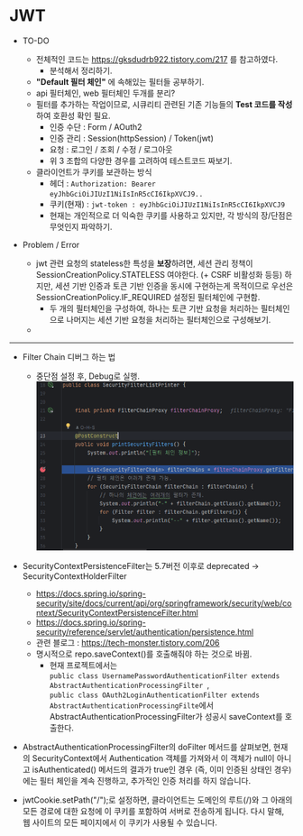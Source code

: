 # JWT 

- TO-DO
    - 전체적인 코드는 https://gksdudrb922.tistory.com/217 를 참고하였다.
      - 분석해서 정리하기.
    - **"Default 필터 체인"** 에 속해있는 필터들 공부하기.
    - api 필터체인, web 필터체인 두개를 분리?
    - 필터를 추가하는 작업이므로, 시큐리티 관련된 기존 기능들의 **Test 코드를 작성**하여 호환성 확인 필요.
      - 인증 수단 : Form / AOuth2
      - 인증 관리 : Session(httpSession) / Token(jwt)
      - 요청 : 로그인 / 조회 / 수정 / 로그아웃
      - 위 3 조합의 다양한 경우를 고려하여 테스트코드 짜보기.
    - 클라이언트가 쿠키를 보관하는 방식
      - 헤더 : `Authorization: Bearer eyJhbGciOiJIUzI1NiIsInR5cCI6IkpXVCJ9..`
      - 쿠키(현재) : `jwt-token : eyJhbGciOiJIUzI1NiIsInR5cCI6IkpXVCJ9`
      - 현재는 개인적으로 더 익숙한 쿠키를 사용하고 있지만, 각 방식의 장/단점은 무엇인지 파악하기.
      

- Problem / Error
    - jwt 관련 요청의 stateless한 특성을 **보장**하려면, 세션 관리 정책이 SessionCreationPolicy.STATELESS 여야한다. (+ CSRF 비활성화 등등) 하지만, 세션 기반 인증과 토큰 기반 인증을 동시에 구현하는게 목적이므로 우선은 SessionCreationPolicy.IF_REQUIRED 설정된 필터체인에 구현함.
      - 두 개의 필터체인을 구성하여, 하나는 토큰 기반 요청을 처리하는 필터체인으로 나머지는 세션 기반 요청을 처리하는 필터체인으로 구성해보기.
    - 
----
* Filter Chain 디버그 하는 법
  * 중단점 설정 후, Debug로 실행.
  ![springFilterchainDebug.png](images%2FspringFilterchainDebug.png)

* SecurityContextPersistenceFilter는 5.7버전 이후로 deprecated -> SecurityContextHolderFilter
  * https://docs.spring.io/spring-security/site/docs/current/api/org/springframework/security/web/context/SecurityContextPersistenceFilter.html
  * https://docs.spring.io/spring-security/reference/servlet/authentication/persistence.html
  * 관련 블로그 : https://tech-monster.tistory.com/206
  * 명시적으로 repo.saveContext()를 호출해줘야 하는 것으로 바뀜.
    * 현재 프로젝트에서는   
    `public class UsernamePasswordAuthenticationFilter extends AbstractAuthenticationProcessingFilter `,  
    `public class OAuth2LoginAuthenticationFilter extends AbstractAuthenticationProcessingFilte`에서 AbstractAuthenticationProcessingFilter가 성공시 saveContext를 호출한다.

* AbstractAuthenticationProcessingFilter의 doFilter 메서드를 살펴보면, 현재의 SecurityContext에서 Authentication 객체를 가져와서 이 객체가 null이 아니고 isAuthenticated() 메서드의 결과가 true인 경우 (즉, 이미 인증된 상태인 경우)에는 필터 체인을 계속 진행하고, 추가적인 인증 처리를 하지 않습니다.
* jwtCookie.setPath("/");로 설정하면, 클라이언트는 도메인의 루트(/)와 그 아래의 모든 경로에 대한 요청에 이 쿠키를 포함하여 서버로 전송하게 됩니다. 다시 말해, 웹 사이트의 모든 페이지에서 이 쿠키가 사용될 수 있습니다.